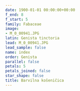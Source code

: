 ```yaml
---
date: 1900-01-01 00:00:00+00:00
f_end: 8
f_start: 5
family: Fabaceae
image:
- M_0_00941.JPG
latin: Genista tinctoria
lead: M_0_00941.JPG
lead_sample: false
name: index
order: Genista
parallel: false
petals: 5
petals_joined: false
star_shape: false
title: Barvilna košeničica
---
```


